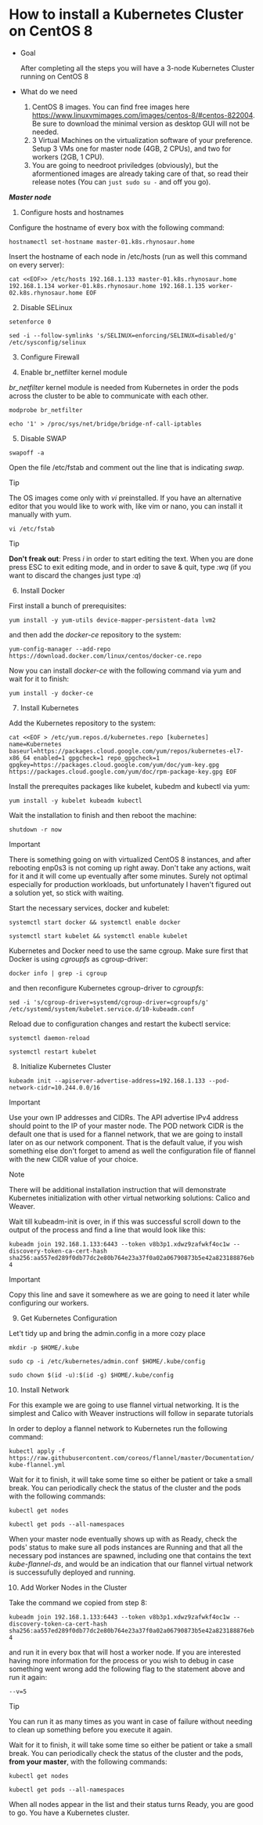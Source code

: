 # How to install a Kubernetes Cluster on CentOS 8

- Goal

    After completing all the steps you will have a 3-node Kubernetes Cluster running on CentOS 8 

- What do we need
  
  1. CentOS 8 images. You can find free images here https://www.linuxvmimages.com/images/centos-8/#centos-822004. Be sure to download the minimal version as desktop GUI will not be needed.
  2. 3 Virtual Machines on the virtualization software of your preference. Setup 3 VMs one for master node (4GB, 2 CPUs), and two for workers (2GB, 1 CPU).
  3. You are going to needroot priviledges (obviously), but the aformentioned images are already taking care of that, so read their release notes (You can `just sudo su -` and off you go).

***Master node***

1. Configure hosts and hostnames

Configure the hostname of every box with the following command:

`hostnamectl set-hostname master-01.k8s.rhynosaur.home`

Insert the hostname of each node in /etc/hosts (run as well this command on every server):

`cat <<EOF>> /etc/hosts
192.168.1.133 master-01.k8s.rhynosaur.home
192.168.1.134 worker-01.k8s.rhynosaur.home
192.168.1.135 worker-02.k8s.rhynosaur.home
EOF`

2. Disable SELinux

`setenforce 0`

`sed -i --follow-symlinks 's/SELINUX=enforcing/SELINUX=disabled/g' /etc/sysconfig/selinux`

3. Configure Firewall

4. Enable br_netfilter kernel module
   
*br_netfilter* kernel module is needed from Kubernetes in order the pods across the cluster to be able to communicate with each other.

`modprobe br_netfilter`

`echo '1' > /proc/sys/net/bridge/bridge-nf-call-iptables`

5. Disable SWAP

`swapoff -a`

Open the file /etc/fstab and comment out the line that is indicating *swap*. 

> [!TIP]
> The OS images come only with *vi* preinstalled. If you have an alternative editor that you would like to work with, like vim or nano, you can install it manually with yum.

`vi /etc/fstab`

> [!TIP]
> **Don't freak out**:
Press *i* in order to start editing the text. 
When you are done press ESC to exit editing mode, and in order to save & quit, type *:wq* (if you want to discard the changes just type *:q*)

6. Install Docker

First install a bunch of prerequisites:

`yum install -y yum-utils device-mapper-persistent-data lvm2
`

and then add the *docker-ce* repository to the system:

`yum-config-manager --add-repo https://download.docker.com/linux/centos/docker-ce.repo
`

Now you can install *docker-ce* with the following command via yum and wait for it to finish:

`yum install -y docker-ce
`

7. Install Kubernetes

Add the Kubernetes repository to the system:

`cat <<EOF > /etc/yum.repos.d/kubernetes.repo
[kubernetes]
name=Kubernetes
baseurl=https://packages.cloud.google.com/yum/repos/kubernetes-el7-x86_64
enabled=1
gpgcheck=1
repo_gpgcheck=1
gpgkey=https://packages.cloud.google.com/yum/doc/yum-key.gpg
        https://packages.cloud.google.com/yum/doc/rpm-package-key.gpg
EOF`

Install the prerequites packages like kubelet, kubedm and kubectl via yum:

`yum install -y kubelet kubeadm kubectl
`

Wait the installation to finish and then reboot the machine:

`shutdown -r now`

> [!IMPORTANT]
> There is something going on with virtualized CentOS 8 instances, and after rebooting enp0s3 is not coming up right away. Don't take any actions, wait for it and it will come up eventually after some minutes. Surely not optimal especially for production workloads, but unfortunately I haven't figured out a solution yet, so stick with waiting.

Start the necessary services, docker and kubelet:

`systemctl start docker && systemctl enable docker
`

`systemctl start kubelet && systemctl enable kubelet
`

Kubernetes and Docker need to use the same cgroup. Make sure first that Docker is using *cgroupfs* as cgroup-driver:

`docker info | grep -i cgroup
`

and then reconfigure Kubernetes cgroup-driver to *cgroupfs*:

`sed -i 's/cgroup-driver=systemd/cgroup-driver=cgroupfs/g' /etc/systemd/system/kubelet.service.d/10-kubeadm.conf`

Reload due to configuration changes and restart the kubectl service:

`systemctl daemon-reload
`

`systemctl restart kubelet
`

8. Initialize Kubernetes Cluster

`kubeadm init --apiserver-advertise-address=192.168.1.133 --pod-network-cidr=10.244.0.0/16`

> [!IMPORTANT]
> Use your own IP addresses and CIDRs. The API advertise IPv4 address should point to the IP of your master node. The POD network CIDR is the default one that is used for a flannel network, that we are going to install later on as our network component. That is the default value, if you wish something else don't forget to amend as well the configuration file of flannel with the new CIDR value of your choice.

> [!NOTE]
> There will be additional installation instruction that will demonstrate Kubernetes initialization with other virtual networking solutions: Calico and Weaver. 

Wait till kubeadm-init is over, in if this was successful scroll down to the output of the process and find a line that would look like this:

`kubeadm join 192.168.1.133:6443 --token v8b3p1.xdwz9zafwkf4oc1w --discovery-token-ca-cert-hash sha256:aa557ed289f0db77dc2e80b764e23a37f0a02a06790873b5e42a823188876eb4 
`

> [!IMPORTANT]
> Copy this line and save it somewhere as we are going to need it later while configuring our workers.

9. Get Kubernetes Configuration

Let't tidy up and bring the admin.config in a more cozy place

`mkdir -p $HOME/.kube
`

`sudo cp -i /etc/kubernetes/admin.conf $HOME/.kube/config
`

`sudo chown $(id -u):$(id -g) $HOME/.kube/config
`

10. Install Network

For this example we are going to use flannel virtual networking. It is the simplest and Calico with Weaver instructions will follow in separate tutorials

In order to deploy a flannel network to Kubernetes run the following command:

`kubectl apply -f https://raw.githubusercontent.com/coreos/flannel/master/Documentation/kube-flannel.yml`

Wait for it to finish, it will take some time so either be patient or take a small break. You can periodically check the status of the cluster and the pods with the following commands:

`kubectl get nodes
`

`kubectl get pods --all-namespaces
`

When your master node eventually shows up with as Ready, check the pods' status to make sure all pods instances are Running and that all the necessary pod instances are spawned, including one that contains the text *kube-flannel-ds*, and would be an indication that our flannel virtual network is successufully deployed and running.

10. Add Worker Nodes in the Cluster

Take the command we copied from step 8:

`kubeadm join 192.168.1.133:6443 --token v8b3p1.xdwz9zafwkf4oc1w --discovery-token-ca-cert-hash sha256:aa557ed289f0db77dc2e80b764e23a37f0a02a06790873b5e42a823188876eb4 
`

and run it in every box that will host a worker node. If you are interested having more information for the process or you wish to debug in case something went wrong add the following flag to the statement above and run it again:

`--v=5`

> [!TIP]
> You can run it as many times as you want in case of failure without needing to clean up something before you execute it again.

Wait for it to finish, it will take some time so either be patient or take a small break. You can periodically check the status of the cluster and the pods, **from your master**, with the following commands:

`kubectl get nodes
`

`kubectl get pods --all-namespaces
`

When all nodes appear in the list and their status turns Ready, you are good to go. You have a Kubernetes cluster.

